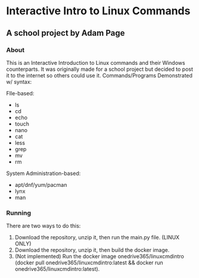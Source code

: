 # Interactive Intro to Linux Commands #
## A school project by Adam Page #
### About ###
This is an Interactive Introduction to Linux commands and their Windows counterparts. 
It was originally made for a school project but decided to post it to the internet so others could use it.
Commands/Programs Demonstrated w/ syntax:

FIle-based:
- ls
- cd
- echo
- touch
- nano
- cat
- less
- grep
- mv
- rm

System Administration-based:
- apt/dnf/yum/pacman
- lynx
- man

### Running ###
There are two ways to do this:
1. Download the repository, unzip it, then run the main.py file. (LINUX ONLY)
3. Download the repository, unzip it, then build the docker image.
4. (Not implemented) Run the docker image onedrive365/linuxcmdintro (docker pull onedrive365/linuxcmdintro:latest && docker run onedrive365/linuxcmdintro:latest).
